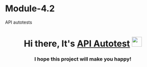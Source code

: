 # Module-4.2
API autotests
<h1 align="center">Hi there, It's <a href="https://github.com/AldaDyrroth" target="_blank">API Autotest</a> 
<img src="[https://github.com/AldaDyrroth](https://github.com/blackcater/blackcater/raw/main/images/Hi.gif)" height="32"/></h1>
<h3 align="center">I hope this project will make you happy!</h3>

